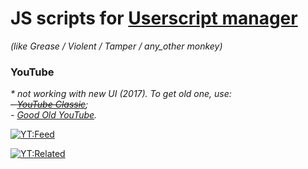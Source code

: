# JS scripts for [Userscript manager](https://en.wikipedia.org/wiki/Userscript_manager)
*(like Grease / Violent / Tamper / any_other monkey)*



### **YouTube** ###
_\* not working with new UI (2017). To get old one, use:\
~~\- [YouTube Classic](https://github.com/xxzefgh/youtube-classic-extension)~~;\
\- [Good Old YouTube](https://addons.mozilla.org/firefox/addon/good-old-youtube)._

[![YT:Feed](https://img.shields.io/static/v1?label=Install&message=1%20Click%20remove%20video%20from%20Feed&color=%237D2C2C&style=flat-square)](https://raw.githubusercontent.com/8W4H7/user_scripts/master/youtube/yt_1click_remove_video_from_feed.user.js)

[![YT:Related](https://img.shields.io/static/v1?label=Install&message=1%20Click%20remove%20video%20from%20Related&color=%237D2C2C&style=flat-square)](https://raw.githubusercontent.com/8W4H7/user_scripts/master/youtube/yt_1click_remove_video_from_related.user.js)
